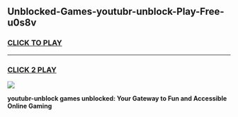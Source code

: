 
## Unblocked-Games-youtubr-unblock-Play-Free-u0s8v
<h3>
<a href="https://premium76.site?title=youtubr-unblock&ref=18A1">CLICK TO PLAY</a></h3>
<hr>

<h3>
<a href="https://premium76.site?title=youtubr-unblock&ref=18A1">CLICK 2 PLAY</a>
  
</h3>

<a href="https://premium76.site?title=youtubr-unblock&ref=18A1"><img src="https://clearcache.store/games.png"></a>


**youtubr-unblock games unblocked: Your Gateway to Fun and Accessible Online Gaming**
